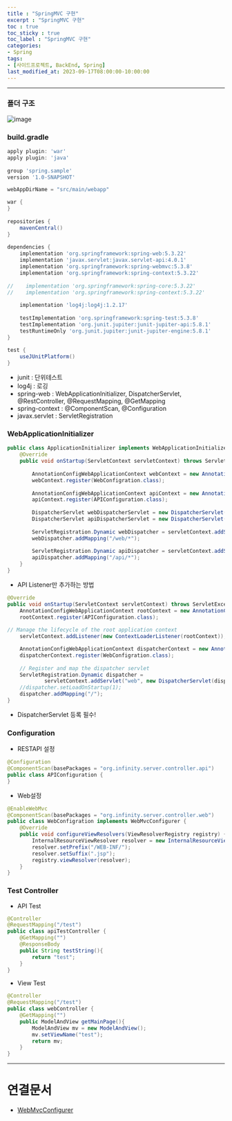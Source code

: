 ```yaml
---
title : "SpringMVC 구현"
excerpt : "SpringMVC 구현"
toc : true
toc_sticky : true
toc_label : "SpringMVC 구현"
categories:
- Spring
tags:
- [사이드프로젝트, BackEnd, Spring]
last_modified_at: 2023-09-17T08:00:00-10:00:00
---
```

  
---
  
### 폴더 구조
  
![image](../../assets/images/SpringMVCDirectoryStructure.png)
  
### build.gradle
  
```Groovy
apply plugin: 'war'  
apply plugin: 'java'  
  
group 'spring.sample'  
version '1.0-SNAPSHOT'  

webAppDirName = "src/main/webapp"

war {  
}  
  
repositories {  
    mavenCentral()  
}  
  
dependencies {  
    implementation 'org.springframework:spring-web:5.3.22'  
    implementation 'javax.servlet:javax.servlet-api:4.0.1'  
    implementation 'org.springframework:spring-webmvc:5.3.8'  
    implementation 'org.springframework:spring-context:5.3.22'  
  
//    implementation 'org.springframework:spring-core:5.3.22'  
//    implementation 'org.springframework:spring-context:5.3.22'  
  
    implementation 'log4j:log4j:1.2.17'  
  
    testImplementation 'org.springframework:spring-test:5.3.8'  
    testImplementation 'org.junit.jupiter:junit-jupiter-api:5.8.1'  
    testRuntimeOnly 'org.junit.jupiter:junit-jupiter-engine:5.8.1'  
}  
  
test {  
    useJUnitPlatform()  
}
```  
- junit : 단위테스트
- log4j : 로깅
- spring-web : WebApplicationInitializer, DispatcherServlet, @RestController, @RequestMapping, @GetMapping
- spring-context : @ComponentScan, @Configuration
- javax.servlet : ServletRegistration
  
### WebApplicationInitializer
  
```JAVA
public class ApplicationInitializer implements WebApplicationInitializer {  
    @Override  
    public void onStartup(ServletContext servletContext) throws ServletException {  
  
        AnnotationConfigWebApplicationContext webContext = new AnnotationConfigWebApplicationContext();  
        webContext.register(WebConfigration.class);  
  
        AnnotationConfigWebApplicationContext apiContext = new AnnotationConfigWebApplicationContext();  
        apiContext.register(APIConfiguration.class);  
  
        DispatcherServlet webDispatcherServlet = new DispatcherServlet(webContext);  
        DispatcherServlet apiDispatcherServlet = new DispatcherServlet(apiContext);  
  
        ServletRegistration.Dynamic webDispatcher = servletContext.addServlet("webDispatcher", webDispatcherServlet);  
        webDispatcher.addMapping("/web/*");  
  
        ServletRegistration.Dynamic apiDispatcher = servletContext.addServlet("apiDispatcher", apiDispatcherServlet);  
        apiDispatcher.addMapping("/api/*");  
    }  
}
```

- API Listener만 추가하는 방법
  
```java
@Override  
public void onStartup(ServletContext servletContext) throws ServletException {  
    AnnotationConfigWebApplicationContext rootContext = new AnnotationConfigWebApplicationContext();  
	rootContext.register(APIConfiguration.class);  
  
// Manage the lifecycle of the root application context  
	servletContext.addListener(new ContextLoaderListener(rootContext));

	AnnotationConfigWebApplicationContext dispatcherContext = new AnnotationConfigWebApplicationContext();  
	dispatcherContext.register(WebConfigration.class);  
	  
	// Register and map the dispatcher servlet  
	ServletRegistration.Dynamic dispatcher =  
	        servletContext.addServlet("web", new DispatcherServlet(dispatcherContext));  
	//dispatcher.setLoadOnStartup(1);  
	dispatcher.addMapping("/");
}
```

- DispatcherServlet 등록 필수!
  
### Configuration
- RESTAPI 설정
  
```JAVA
@Configuration  
@ComponentScan(basePackages = "org.infinity.server.controller.api")  
public class APIConfiguration {  
}
```  
- Web설정
  
```java
@EnableWebMvc  
@ComponentScan(basePackages = "org.infinity.server.controller.web")  
public class WebConfigration implements WebMvcConfigurer {  
    @Override  
    public void configureViewResolvers(ViewResolverRegistry registry) {  
        InternalResourceViewResolver resolver = new InternalResourceViewResolver();  
        resolver.setPrefix("/WEB-INF/");  
        resolver.setSuffix(".jsp");  
        registry.viewResolver(resolver);  
    }  
}
```
  
### Test Controller
- API Test
  
```java
@Controller  
@RequestMapping("/test")  
public class apiTestController {  
    @GetMapping("")  
    @ResponseBody  
    public String testString(){  
        return "test";  
    }  
}
```  
- View Test
  
```java
@Controller  
@RequestMapping("/test")  
public class webController {  
    @GetMapping("")  
    public ModelAndView getMainPage(){  
        ModelAndView mv = new ModelAndView();  
        mv.setViewName("test");  
        return mv;  
    }  
}
```

---
  
# 연결문서
- [WebMvcConfigurer](../../spring/spring-WebMvcConfigurer)
  
